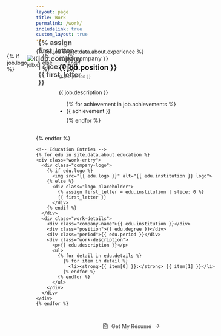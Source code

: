 ```yaml
---
layout: page
title: Work
permalink: /work/
includelink: true
custom_layout: true
---
```


<div class="work-container">
  <div class="experience">
    <!-- Experience Entries -->
    {% for job in site.data.about.experience %}
    <div class="work-entry">
      <div class="company-logo">
        {% if job.logo %}
          <img src="{{ job.logo }}" alt="{{ job.company }} logo">
        {% else %}
          <div class="logo-placeholder">
            {% assign first_letter = job.company | slice: 0 %}
            {{ first_letter }}
          </div>
        {% endif %}
      </div>
      <div class="work-details">
        <div class="company-name">{{ job.company }}</div>
        <div class="position">{{ job.position }}</div>
        <div class="period">{{ job.period }}</div>
        <div class="work-description">
          <p>{{ job.description }}</p>
          <ul>
            {% for achievement in job.achievements %}
              <li>{{ achievement }}</li>
            {% endfor %}
          </ul>
        </div>
      </div>
    </div>
    {% endfor %}

    <!-- Education Entries -->
    {% for edu in site.data.about.education %}
    <div class="work-entry">
      <div class="company-logo">
        {% if edu.logo %}
          <img src="{{ edu.logo }}" alt="{{ edu.institution }} logo">
        {% else %}
          <div class="logo-placeholder">
            {% assign first_letter = edu.institution | slice: 0 %}
            {{ first_letter }}
          </div>
        {% endif %}
      </div>
      <div class="work-details">
        <div class="company-name">{{ edu.institution }}</div>
        <div class="position">{{ edu.degree }}</div>
        <div class="period">{{ edu.period }}</div>
        <div class="work-description">
          <p>{{ edu.description }}</p>
          <ul>
            {% for detail in edu.details %}
              {% for item in detail %}
                <li><strong>{{ item[0] }}:</strong> {{ item[1] }}</li>
              {% endfor %}
            {% endfor %}
          </ul>
        </div>
      </div>
    </div>
    {% endfor %}
  </div>
</div>

<div class="resume-container">
  <a href="{{ site.data.about.cv_file }}" class="resume-button" target="_blank">
    <svg xmlns="http://www.w3.org/2000/svg" width="16" height="16" viewBox="0 0 24 24" fill="none" stroke="currentColor" stroke-width="2" stroke-linecap="round" stroke-linejoin="round">
      <path d="M14 2H6a2 2 0 0 0-2 2v16a2 2 0 0 0 2 2h12a2 2 0 0 0 2-2V8z"></path>
      <polyline points="14 2 14 8 20 8"></polyline>
      <line x1="16" y1="13" x2="8" y2="13"></line>
      <line x1="16" y1="17" x2="8" y2="17"></line>
      <polyline points="10 9 9 9 8 9"></polyline>
    </svg>
    Get My Résumé
    <svg xmlns="http://www.w3.org/2000/svg" width="16" height="16" viewBox="0 0 24 24" fill="none" stroke="currentColor" stroke-width="2" stroke-linecap="round" stroke-linejoin="round">
      <line x1="5" y1="12" x2="19" y2="12"></line>
      <polyline points="12 5 19 12 12 19"></polyline>
    </svg>
  </a>
</div>

<style>
  .work-container {
    display: flex;
    margin-top: 20px;
    max-width: 800px;
    margin: 0 auto;
  }
  
  .experience {
    flex: 1;
  }
  
  .work-entry {
    display: flex;
    gap: 20px;
    margin-bottom: 30px;
  }
  
  .company-logo {
    width: 40px;
    height: 40px;
    flex-shrink: 0;
    display: flex;
    align-items: center;
    justify-content: center;
  }
  
  .company-logo img {
    max-width: 100%;
    max-height: 100%;
    object-fit: contain;
  }
  
  .logo-placeholder {
    width: 100%;
    height: 100%;
    border-radius: 5px;
    background-color: #f5f5f5;
    color: #555555;
    display: flex;
    align-items: center;
    justify-content: center;
    font-size: 18px;
    font-weight: bold;
  }
  
  .work-details {
    flex: 1;
  }
  
  .company-name {
    font-size: 0.95rem;
    font-weight: 600;
    color: #555555;
    margin-bottom: 2px;
  }
  
  .position {
    font-size: 1.2rem;
    font-weight: 600;
    color: #111;
    margin-bottom: 4px;
  }
  
  .period {
    display: inline-block;
    font-size: 12px;
    color: #666666;
    margin-bottom: 10px;
  }
  
  .work-description p {
    margin-bottom: 12px;
    line-height: 1.5;
    font-size: 14px;
  }
  
  .work-description ul {
    margin: 0;
    padding-left: 20px;
  }
  
  .work-description ul li {
    margin-bottom: 6px;
    line-height: 1.4;
    font-size: 14px;
  }
  
  .resume-container {
    margin-top: 30px;
    margin-bottom: 30px;
    display: flex;
    justify-content: center;
  }
  
  .resume-button {
    display: inline-flex;
    align-items: center;
    gap: 8px;
    color: #555555;
    font-size: 14px;
    font-weight: 500;
    text-decoration: none;
    transition: all 0.2s ease;
  }
  
  .resume-button:hover {
    color: #333333;
    text-decoration: underline;
  }
  
  .resume-button svg {
    transition: transform 0.2s ease;
  }
  
  .resume-button:hover svg {
    transform: translateX(3px);
  }
  
  @media screen and (max-width: 1024px) {
    .work-container {
      flex-direction: column;
    }
  }
</style> 